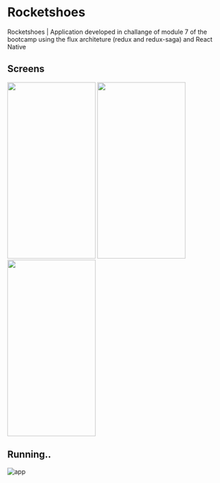 # Rocketshoes
Rocketshoes | Application developed in challange of module 7 of the bootcamp using the flux architeture (redux and redux-saga) and React Native

## Screens
<p float="left">
<img width="200" height="400" src="https://user-images.githubusercontent.com/11545976/61165641-74820200-a4f9-11e9-91f5-de38fa84b9d4.jpg">

<img width="200" height="400" src="https://user-images.githubusercontent.com/11545976/61165645-82378780-a4f9-11e9-9592-6245933010fe.jpg">

<img width="200" height="400" src="https://user-images.githubusercontent.com/11545976/61165602-05a4a900-a4f9-11e9-9a18-d24bae0faf53.jpg">
</>

## Running..
![app](https://user-images.githubusercontent.com/11545976/61176532-bf068b80-a598-11e9-8242-1ca0a07d40ad.gif)
